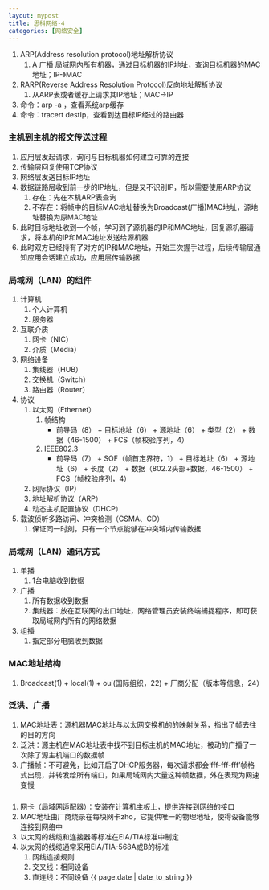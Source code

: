 ```yaml
---
layout: mypost
title: 思科网络-4
categories: [网络安全]
---
```


1. ARP(Address resolution protocol)地址解析协议
   1. A 广播 局域网内所有机器，通过目标机器的IP地址，查询目标机器的MAC地址；IP-》MAC
2. RARP(Reverse Address Resolution Protocol)反向地址解析协议
   1. 从ARP表或者缓存上请求其IP地址；MAC->IP
3. 命令：arp -a ，查看系统arp缓存
4. 命令：tracert destIp，查看到达目标IP经过的路由器

### 主机到主机的报文传送过程
1. 应用层发起请求，询问与目标机器如何建立可靠的连接
2. 传输层回复使用TCP协议
3. 网络层发送目标IP地址
4. 数据链路层收到前一步的IP地址，但是又不识别IP，所以需要使用ARP协议
   1. 存在：先在本机ARP表查询
   2. 不存在：将帧中的目标MAC地址替换为Broadcast(广播)MAC地址，源地址替换为原MAC地址
5. 此时目标地址收到一个帧，学习到了源机器的IP和MAC地址，回复源机器请求，将本机的IP和MAC地址发送给源机器
6. 此时双方已经持有了对方的IP和MAC地址，开始三次握手过程，后续传输层通知应用会话建立成功，应用层传输数据


### 局域网（LAN）的组件
1. 计算机
   1. 个人计算机
   2. 服务器
2. 互联介质
   1. 网卡（NIC）
   2. 介质（Media）
3. 网络设备
   1. 集线器（HUB）
   2. 交换机（Switch）
   3. 路由器（Router）
4. 协议
   1. 以太网（Ethernet）
      1. 帧结构
         * 前导码（8） + 目标地址（6） + 源地址（6） + 类型（2） + 数据（46-1500） + FCS（帧校验序列，4）
      2. IEEE802.3
         * 前导码（7） + SOF（帧首定界符，1） + 目标地址（6） + 源地址（6） + 长度（2） + 数据（802.2头部+数据，46-1500） + FCS（帧校验序列，4）
   2. 网际协议（IP）
   3. 地址解析协议（ARP）
   4. 动态主机配置协议（DHCP）
5. 载波侦听多路访问、冲突检测（CSMA、CD）
   1. 保证同一时刻，只有一个节点能够在冲突域内传输数据


### 局域网（LAN）通讯方式
1. 单播
   1. 1台电脑收到数据
2. 广播
   1. 所有数据收到数据
   2. 集线器：放在互联网的出口地址，网络管理员安装终端捕捉程序，即可获取局域网内所有的网络数据
3. 组播
   1. 指定部分电脑收到数据

### MAC地址结构
1. Broadcast(1) + local(1) + oui(国际组织，22) + 厂商分配（版本等信息，24）
   
### 泛洪、广播
1. MAC地址表：源机器MAC地址与以太网交换机的的映射关系，指出了帧去往的目的方向
2. 泛洪：源主机在MAC地址表中找不到目标主机的MAC地址，被动的广播了一次除了源主机端口的数据帧
3. 广播帧：不可避免，比如开启了DHCP服务器，每次请求都会‘fff-fff-fff’帧格式出现，并转发给所有端口，如果局域网内大量这种帧数据，外在表现为网速变慢

### 
1. 网卡（局域网适配器）：安装在计算机主板上，提供连接到网络的接口
2. MAC地址由厂商烧录在每块网卡zho，它提供唯一的物理地址，使得设备能够连接到网络中
3. 以太网的线缆和连接器等标准在EIA/TIA标准中制定
4. 以太网的线缆通常采用EIA/TIA-568A或B的标准
   1. 网线连接规则
   2. 交叉线：相同设备
   3. 直连线：不同设备
{{ page.date | date_to_string }}